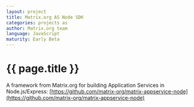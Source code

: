 ```yaml
---
layout: project
title: Matrix.org AS Node SDK
categories: projects as
author: Matrix.org team
language: JavaScript
maturity: Early Beta
---
```


# {{ page.title }}
A framework from Matrix.org for building Application Services in Node.js/Express: [https://github.com/matrix-org/matrix-appservice-node](https://github.com/matrix-org/matrix-appservice-node)
